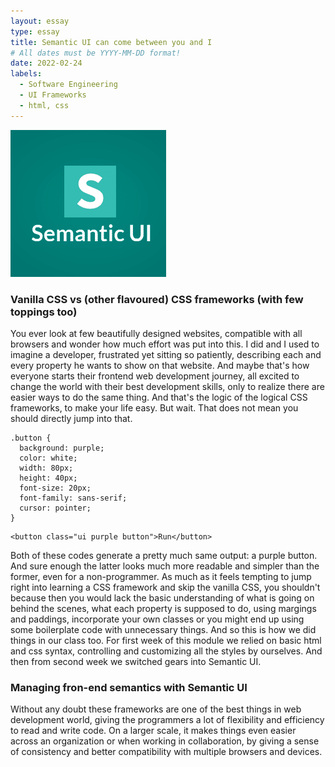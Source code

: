```yaml
---
layout: essay
type: essay
title: Semantic UI can come between you and I
# All dates must be YYYY-MM-DD format!
date: 2022-02-24
labels:
  - Software Engineering
  - UI Frameworks
  - html, css
---
```


<img class="ui medium right floated rounded image" src="../images/semantic.png">

### Vanilla CSS vs (other flavoured) CSS frameworks (with few toppings too)

You ever look at few beautifully designed websites, compatible with all browsers and wonder how much effort was put into this. I did and I used to imagine a developer, frustrated yet sitting so patiently, describing each and every property he wants to show on that website. And maybe that's how everyone starts their frontend web development journey, all excited to change the world with their best development skills, only to realize there are easier ways to do the same thing. And that's the logic of the logical CSS frameworks, to make your life easy. But wait. That does not mean you should directly jump into that.

~~~
.button {
  background: purple;
  color: white;
  width: 80px;
  height: 40px;
  font-size: 20px;
  font-family: sans-serif;
  cursor: pointer;
}
~~~

~~~
<button class="ui purple button">Run</button>
~~~

Both of these codes generate a pretty much same output: a purple button. And sure enough the latter looks much more readable and simpler than the former, even for a non-programmer. As much as it feels tempting to jump right into learning a CSS framework and skip the vanilla CSS, you shouldn't because then you would lack the basic understanding of what is going on behind the scenes, what each property is supposed to do, using margings and paddings, incorporate your own classes or you might end up using some boilerplate code with unnecessary things. And so this is how we did things in our class too. For first week of this module we relied on basic html and css syntax, controlling and customizing all the styles by ourselves. And then from second week we switched gears into Semantic UI.  


### Managing fron-end semantics with Semantic UI

Without any doubt these frameworks are one of the best things in web development world, giving the programmers a lot of flexibility and efficiency to read and write code. On a larger scale, it makes things even easier across an organization or when working in collaboration, by giving a sense of consistency and better compatibility with multiple browsers and devices.

